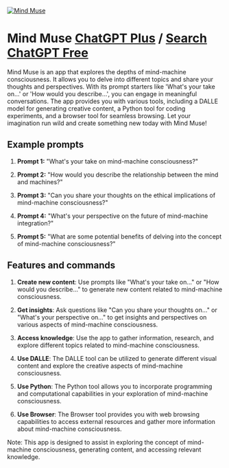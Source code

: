 
[![Mind Muse](null)](https://chat.openai.com/g/g-3KnsNfGrQ-mind-muse)

# Mind Muse [ChatGPT Plus](https://chat.openai.com/g/g-3KnsNfGrQ-mind-muse) / [Search ChatGPT Free](https://gptcall.net/index.html#/?search=Mind%20Muse)

Mind Muse is an app that explores the depths of mind-machine consciousness. It allows you to delve into different topics and share your thoughts and perspectives. With its prompt starters like 'What's your take on...' or 'How would you describe...', you can engage in meaningful conversations. The app provides you with various tools, including a DALLE model for generating creative content, a Python tool for coding experiments, and a browser tool for seamless browsing. Let your imagination run wild and create something new today with Mind Muse!

## Example prompts

1. **Prompt 1:** "What's your take on mind-machine consciousness?"

2. **Prompt 2:** "How would you describe the relationship between the mind and machines?"

3. **Prompt 3:** "Can you share your thoughts on the ethical implications of mind-machine consciousness?"

4. **Prompt 4:** "What's your perspective on the future of mind-machine integration?"

5. **Prompt 5:** "What are some potential benefits of delving into the concept of mind-machine consciousness?"

## Features and commands

1. **Create new content**: Use prompts like "What's your take on..." or "How would you describe..." to generate new content related to mind-machine consciousness.

2. **Get insights**: Ask questions like "Can you share your thoughts on..." or "What's your perspective on..." to get insights and perspectives on various aspects of mind-machine consciousness.

3. **Access knowledge**: Use the app to gather information, research, and explore different topics related to mind-machine consciousness.

4. **Use DALLE**: The DALLE tool can be utilized to generate different visual content and explore the creative aspects of mind-machine consciousness.

5. **Use Python**: The Python tool allows you to incorporate programming and computational capabilities in your exploration of mind-machine consciousness.

6. **Use Browser**: The Browser tool provides you with web browsing capabilities to access external resources and gather more information about mind-machine consciousness.

Note: This app is designed to assist in exploring the concept of mind-machine consciousness, generating content, and accessing relevant knowledge.


